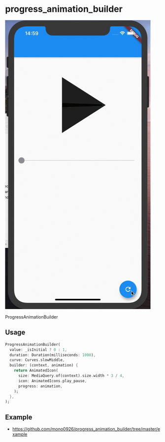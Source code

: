 # progress_animation_builder

![gif](gif/gif.gif)

ProgressAnimationBuilder

## Usage

```dart
ProgressAnimationBuilder(
  value: _isInitial ? 0 : 1,
  duration: Duration(milliseconds: 1000),
  curve: Curves.slowMiddle,
  builder: (context, animation) {
    return AnimatedIcon(
      size: MediaQuery.of(context).size.width * 3 / 4,
      icon: AnimatedIcons.play_pause,
      progress: animation,
    );
  },
);
```

## Example

- https://github.com/mono0926/progress_animation_builder/tree/master/example
